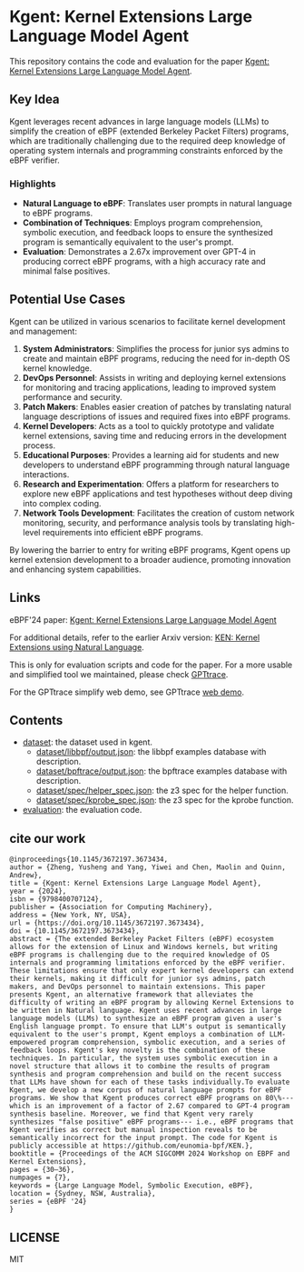 # Kgent: Kernel Extensions Large Language Model Agent

This repository contains the code and evaluation for the paper [Kgent: Kernel Extensions Large Language Model Agent](https://dl.acm.org/doi/10.1145/3672197.3673434).

## Key Idea

Kgent leverages recent advances in large language models (LLMs) to simplify the creation of eBPF (extended Berkeley Packet Filters) programs, which are traditionally challenging due to the required deep knowledge of operating system internals and programming constraints enforced by the eBPF verifier.

### Highlights

- **Natural Language to eBPF**: Translates user prompts in natural language to eBPF programs.
- **Combination of Techniques**: Employs program comprehension, symbolic execution, and feedback loops to ensure the synthesized program is semantically equivalent to the user's prompt.
- **Evaluation**: Demonstrates a 2.67x improvement over GPT-4 in producing correct eBPF programs, with a high accuracy rate and minimal false positives.

## Potential Use Cases

Kgent can be utilized in various scenarios to facilitate kernel development and management:

1. **System Administrators**: Simplifies the process for junior sys admins to create and maintain eBPF programs, reducing the need for in-depth OS kernel knowledge.
2. **DevOps Personnel**: Assists in writing and deploying kernel extensions for monitoring and tracing applications, leading to improved system performance and security.
3. **Patch Makers**: Enables easier creation of patches by translating natural language descriptions of issues and required fixes into eBPF programs.
4. **Kernel Developers**: Acts as a tool to quickly prototype and validate kernel extensions, saving time and reducing errors in the development process.
5. **Educational Purposes**: Provides a learning aid for students and new developers to understand eBPF programming through natural language interactions.
6. **Research and Experimentation**: Offers a platform for researchers to explore new eBPF applications and test hypotheses without deep diving into complex coding.
7. **Network Tools Development**: Facilitates the creation of custom network monitoring, security, and performance analysis tools by translating high-level requirements into efficient eBPF programs.

By lowering the barrier to entry for writing eBPF programs, Kgent opens up kernel extension development to a broader audience, promoting innovation and enhancing system capabilities.

## Links

eBPF'24 paper: [Kgent: Kernel Extensions Large Language Model Agent](https://dl.acm.org/doi/10.1145/3672197.3673434)

For additional details, refer to the earlier Arxiv version: [KEN: Kernel Extensions using Natural Language](https://arxiv.org/abs/2312.05531).

This is only for evaluation scripts and code for the paper. For a more usable and simplified tool we maintained, please check [GPTtrace](https://github.com/eunomia-bpf/GPTtrace).

For the GPTtrace simplify web demo, see GPTtrace [web demo](https://github.com/eunomia-bpf/GPTtrace-web).

## Contents

- [dataset](dataset): the dataset used in kgent.
  - [dataset/libbpf/output.json](dataset/libbpf/output.json): the libbpf examples database with description.
  - [dataset/bpftrace/output.json](dataset/bpftrace/output.json): the bpftrace examples database with description.
  - [dataset/spec/helper_spec.json](dataset/spec/helper_spec.json): the z3 spec for the helper function.
  - [dataset/spec/kprobe_spec.json](dataset/spec/kprobe_spec.json): the z3 spec for the kprobe function.
- [evaluation](evaluation): the evaluation code.

## cite our work

```
@inproceedings{10.1145/3672197.3673434,
author = {Zheng, Yusheng and Yang, Yiwei and Chen, Maolin and Quinn, Andrew},
title = {Kgent: Kernel Extensions Large Language Model Agent},
year = {2024},
isbn = {9798400707124},
publisher = {Association for Computing Machinery},
address = {New York, NY, USA},
url = {https://doi.org/10.1145/3672197.3673434},
doi = {10.1145/3672197.3673434},
abstract = {The extended Berkeley Packet Filters (eBPF) ecosystem allows for the extension of Linux and Windows kernels, but writing eBPF programs is challenging due to the required knowledge of OS internals and programming limitations enforced by the eBPF verifier. These limitations ensure that only expert kernel developers can extend their kernels, making it difficult for junior sys admins, patch makers, and DevOps personnel to maintain extensions. This paper presents Kgent, an alternative framework that alleviates the difficulty of writing an eBPF program by allowing Kernel Extensions to be written in Natural language. Kgent uses recent advances in large language models (LLMs) to synthesize an eBPF program given a user's English language prompt. To ensure that LLM's output is semantically equivalent to the user's prompt, Kgent employs a combination of LLM-empowered program comprehension, symbolic execution, and a series of feedback loops. Kgent's key novelty is the combination of these techniques. In particular, the system uses symbolic execution in a novel structure that allows it to combine the results of program synthesis and program comprehension and build on the recent success that LLMs have shown for each of these tasks individually.To evaluate Kgent, we develop a new corpus of natural language prompts for eBPF programs. We show that Kgent produces correct eBPF programs on 80\%---which is an improvement of a factor of 2.67 compared to GPT-4 program synthesis baseline. Moreover, we find that Kgent very rarely synthesizes "false positive" eBPF programs--- i.e., eBPF programs that Kgent verifies as correct but manual inspection reveals to be semantically incorrect for the input prompt. The code for Kgent is publicly accessible at https://github.com/eunomia-bpf/KEN.},
booktitle = {Proceedings of the ACM SIGCOMM 2024 Workshop on EBPF and Kernel Extensions},
pages = {30–36},
numpages = {7},
keywords = {Large Language Model, Symbolic Execution, eBPF},
location = {Sydney, NSW, Australia},
series = {eBPF '24}
}
```

## LICENSE

MIT
